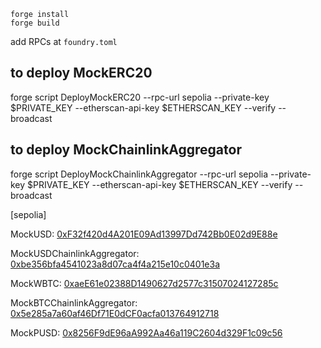 ```
forge install
forge build
```

add RPCs at `foundry.toml`

## to deploy MockERC20
forge script DeployMockERC20 --rpc-url sepolia --private-key $PRIVATE_KEY --etherscan-api-key $ETHERSCAN_KEY --verify --broadcast

## to deploy MockChainlinkAggregator
forge script DeployMockChainlinkAggregator --rpc-url sepolia --private-key $PRIVATE_KEY --etherscan-api-key $ETHERSCAN_KEY --verify --broadcast

[sepolia]

MockUSD: [0xF32f420d4A201E09Ad13997Dd742Bb0E02d9E88e](https://sepolia.etherscan.io/address/0xf32f420d4a201e09ad13997dd742bb0e02d9e88e)

MockUSDChainlinkAggregator: [0xbe356bfa4541023a8d07ca4f4a215e10c0401e3a](https://sepolia.etherscan.io/address/0xbe356bfa4541023a8d07ca4f4a215e10c0401e3a)

MockWBTC: [0xaeE61e02388D1490627d2577c31507024127285c](https://sepolia.etherscan.io/address/0xaeE61e02388D1490627d2577c31507024127285c)

MockBTCChainlinkAggregator: [0x5e285a7a60af46Df71E0dCF0acfa013764912718](https://sepolia.etherscan.io/address/0x5e285a7a60af46Df71E0dCF0acfa013764912718)

MockPUSD: [0x8256F9dE96aA992Aa46a119C2604d329F1c09c56](https://sepolia.etherscan.io/address/0x8256f9de96aa992aa46a119c2604d329f1c09c56)